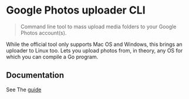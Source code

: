 # Google Photos uploader CLI
> Command line tool to mass upload media folders to your Google Photos account(s).    

While the official tool only supports Mac OS and Windows, this brings an uploader to Linux too. Lets you upload photos from, in theory, any OS for which you can compile a Go program.     

## Documentation

See The [guide](introduction.md)